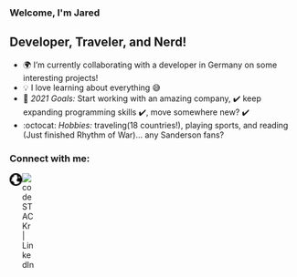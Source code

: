 ### Welcome, I'm Jared 

## Developer, Traveler, and Nerd!
- :earth_africa: I’m currently collaborating with a developer in Germany on some interesting projects!
- :bulb: I love learning about everything :sweat_smile:
- :raised_hands: *2021 Goals:* Start working with an amazing company, ✔️ keep expanding programming skills ✔️, move somewhere new? ✔️
- :octocat: *Hobbies:* traveling(18 countries!), playing sports, and reading (Just finished Rhythm of War)... any Sanderson fans?

### Connect with me:

[<img align="left" alt="codeSTACKr.com" width="22px" src="https://raw.githubusercontent.com/iconic/open-iconic/master/svg/globe.svg" />][website]
[<img align="left" alt="codeSTACKr | LinkedIn" width="22px" src="https://cdn.jsdelivr.net/npm/simple-icons@v3/icons/linkedin.svg" />][linkedin]


[website]: https://www.jaredar.com/

[linkedin]: https://www.linkedin.com/in/jared-rothenberg


